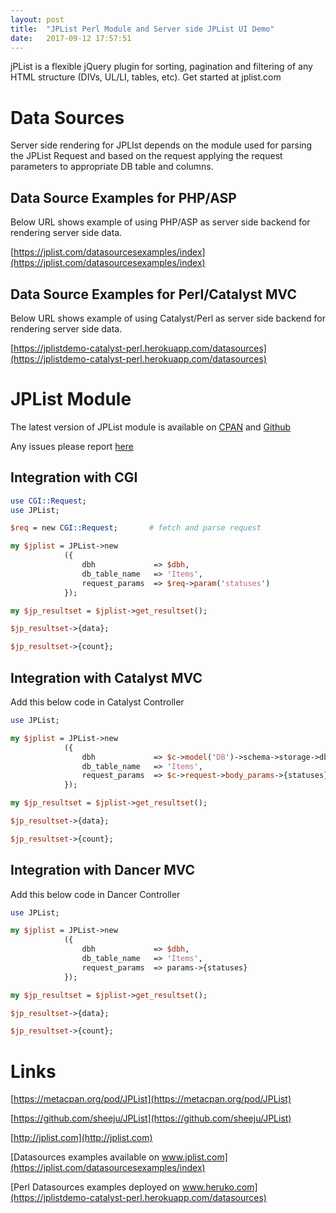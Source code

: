 ```yaml
---
layout: post
title:  "JPList Perl Module and Server side JPList UI Demo"
date:   2017-09-12 17:57:51
---
```


jPList is a flexible jQuery plugin for sorting, pagination and filtering of any HTML structure (DIVs, UL/LI, tables, etc). Get started at jplist.com

# Data Sources

Server side rendering for JPLIst depends on the module used for parsing the JPList Request and based on the request applying the request parameters to appropriate DB table and columns. 

## Data Source Examples for PHP/ASP

Below URL shows example of using PHP/ASP as server side backend for rendering server side data.

[https://jplist.com/datasourcesexamples/index](https://jplist.com/datasourcesexamples/index)

## Data Source Examples for Perl/Catalyst MVC

Below URL shows example of using Catalyst/Perl as server side backend for rendering server side data.

[https://jplistdemo-catalyst-perl.herokuapp.com/datasources](https://jplistdemo-catalyst-perl.herokuapp.com/datasources)

# JPList Module

The latest version of JPList module is available on [CPAN](https://metacpan.org/pod/JPList) and [Github](https://github.com/sheeju/JPList)

Any issues please report [here](https://github.com/sheeju/JPList/issues)

## Integration with CGI

```perl
use CGI::Request;
use JPList;

$req = new CGI::Request;       # fetch and parse request

my $jplist = JPList->new
            ({
                dbh             => $dbh,
                db_table_name   => 'Items', 
                request_params  => $req->param('statuses')
            });

my $jp_resultset = $jplist->get_resultset();

$jp_resultset->{data};

$jp_resultset->{count};

```

## Integration with Catalyst MVC

Add this below code in Catalyst Controller

```perl
use JPList;

my $jplist = JPList->new
            ({
                dbh             => $c->model('DB')->schema->storage->dbh,
                db_table_name   => 'Items', 
                request_params  => $c->request->body_params->{statuses}
            });

my $jp_resultset = $jplist->get_resultset();

$jp_resultset->{data};

$jp_resultset->{count};

```

## Integration with Dancer MVC

Add this below code in Dancer Controller

```perl
use JPList;

my $jplist = JPList->new
            ({
                dbh             => $dbh,
                db_table_name   => 'Items', 
                request_params  => params->{statuses}
            });

my $jp_resultset = $jplist->get_resultset();

$jp_resultset->{data};

$jp_resultset->{count};

```

# Links

[https://metacpan.org/pod/JPList](https://metacpan.org/pod/JPList)

[https://github.com/sheeju/JPList](https://github.com/sheeju/JPList)

[http://jplist.com](http://jplist.com)

[Datasources examples available on www.jplist.com](https://jplist.com/datasourcesexamples/index)

[Perl Datasources examples deployed on www.heruko.com](https://jplistdemo-catalyst-perl.herokuapp.com/datasources)

